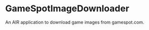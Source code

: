 GameSpotImageDownloader
=======================

An AIR application to download game images from gamespot.com.